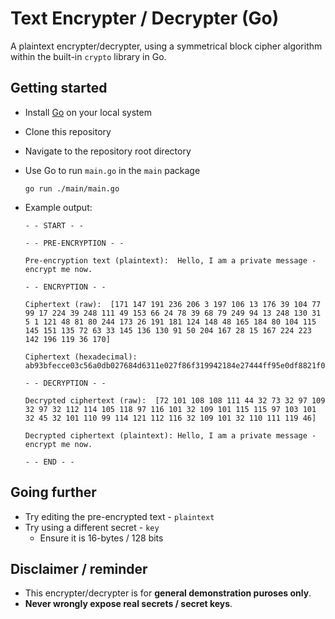 # Text Encrypter / Decrypter (Go)

A plaintext encrypter/decrypter, using a symmetrical block cipher algorithm within the built-in `crypto` library in Go.

## Getting started

- Install [Go](https://go.dev/dl/) on your local system
- Clone this repository
- Navigate to the repository root directory
- Use Go to run `main.go` in the `main` package

  ```
  go run ./main/main.go
  ```

- Example output:

  ```
  - - START - -

  - - PRE-ENCRYPTION - -

  Pre-encryption text (plaintext):  Hello, I am a private message - encrypt me now.

  - - ENCRYPTION - -

  Ciphertext (raw):  [171 147 191 236 206 3 197 106 13 176 39 104 77 99 17 224 39 248 111 49 153 66 24 78 39 68 79 249 94 13 248 130 31 5 1 121 48 81 80 244 173 26 191 181 124 148 48 165 184 80 104 115 145 151 135 72 63 33 145 136 130 91 50 204 167 28 15 167 224 223 142 196 119 36 170]

  Ciphertext (hexadecimal): ab93bfecce03c56a0db027684d6311e027f86f319942184e27444ff95e0df8821f050179305150f4ad1abfb57c9430a5b8506873919787483f219188825b32cca71c0fa7e0df8ec47724aa

  - - DECRYPTION - -

  Decrypted ciphertext (raw):  [72 101 108 108 111 44 32 73 32 97 109 32 97 32 112 114 105 118 97 116 101 32 109 101 115 115 97 103 101 32 45 32 101 110 99 114 121 112 116 32 109 101 32 110 111 119 46]

  Decrypted ciphertext (plaintext): Hello, I am a private message - encrypt me now.

  - - END - -
  ```

## Going further

- Try editing the pre-encrypted text - `plaintext`
- Try using a different secret - `key`
  - Ensure it is 16-bytes / 128 bits

## Disclaimer / reminder

- This encrypter/decrypter is for **general demonstration puroses only**.
- **Never wrongly expose real secrets / secret keys**.
